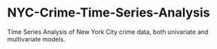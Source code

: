 # NYC-Crime-Time-Series-Analysis
Time Series Analysis of New York City crime data, both univariate and multivariate models.
